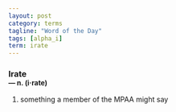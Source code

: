 ```yaml
---
layout: post
category: terms
tagline: "Word of the Day"
tags: [alpha_i]
term: irate
---
```


<h3>Irate<br/> <small>&mdash; n. (i<span>&middot;</span>rate)</small></h3>
<p><ol><li>something a member of the MPAA might say</li>
</ol></p>

